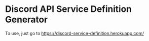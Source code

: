 # Discord API Service Definition Generator

To use, just go to https://discord-service-definition.herokuapp.com/